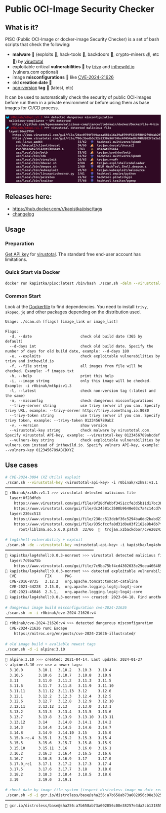 # Public OCI-Image Security Checker

## What is it?

PISC (Public OCI-Image or docker-image Security Checker) is a set of bash scripts that check the following:
* **malware** 🦠 (exploits 🐙, hack-tools 👾, backdoors 🐴, crypto-miners 💰, etc 💩) by [virustotal](https://www.virustotal.com/)
* exploitable critical **vulnerabilities** 🐞 by [trivy](https://github.com/aquasecurity/trivy) and [inthewild.io](https://inthewild.io/) (vulners.com optional)
* image **misconfigurations** 🐳 like [CVE-2024-21626](https://www.docker.com/blog/docker-security-advisory-multiple-vulnerabilities-in-runc-buildkit-and-moby/)
* old **creation date** 📆
* [non-version](https://docs.docker.com/engine/security/trust/#image-tags-and-dct) **tag** 🔄 (latest, etc)
  
It can be used to automatically check the security of public OCI-images before run them in a private environment or before using them as base images for CI/CD process.
<p align="center">
  <img src="./sample.png" alt="sample" width="738">
</p>

## Releases here:
* https://hub.docker.com/r/kapistka/pisc/tags
* [changelog](./changelog.txt)

## Usage

### Preparation
[Get API key](https://docs.virustotal.com/docs/please-give-me-an-api-key) for [virustotal](https://www.virustotal.com/). The standard free end-user account has limitations.

### Quick Start via Docker
```sh
docker run kapistka/pisc:latest /bin/bash ./scan.sh -delm --virustotal-key <virustotal-api-key> -i r0binak/mtkpi:v1.3
```

### Common Start
Look at the [Dockerfile](./Dockerfile#L4) to find dependencies. You need to install `trivy`, `skopeo`, `jq` and other packages depending on the distribution used.
```
Usage: ./scan.sh [flags] [image_link or image_list]

Flags:
  -d, --date                      check old build date (365 by default)
  --d-days int                    check old build date. Specify the number of days for old build date, example: --d-days 180
  -e, --exploits                  check exploitable vulnerabilities by trivy and inthewild.io
  -f, --file string               all images from file will be checked. Example: -f images.txt
  -h, --help                      print this help
  -i, --image string              only this image will be checked. Example: -i r0binak/mtkpi:v1.3
  -l, --latest                    check non-version tag (:latest and the same)
  -m, --misconfig                 check dangerous misconfigurations
  --trivy-server string           use trivy server if you can. Specify trivy URL, example: --trivy-server http://trivy.something.io:8080
  --trivy-token string            use trivy server if you can. Specify trivy token, example: --trivy-token 0123456789abZ
  -v, --version                   show version
  --virustotal-key string         check malware by virustotal.com. Specify virustotal API-key, example: --virustotal-key 0123456789abcdef
  --vulners-key string            check exploitable vulnerabilities by vulners.com instead of inthewild.io. Specify vulners API-key, example: --vulners-key 0123456789ABCDXYZ
```

## Use cases
```bash
# CVE-2024-3094 (XZ Utils) exploit
./scan.sh --virustotal-key <virustotal-api-key> -i r0binak/xzk8s:v1.1
════════════════════════════════════════
🦠 r0binak/xzk8s:v1.1 >>> virustotal detected malicious file
  layer:0f28dfeb
    https://www.virustotal.com/gui/file/0f28dfebbf3451ccfe3d5b11d17bc38cc8d1c4e721b842969466dc7989d835e3
    https://www.virustotal.com/gui/file/dc24581c3500b9640e03c7a4c14cd7c22f88c533b831a7f6a49aaf3ba39fcde4
  layer:230cc513
    https://www.virustotal.com/gui/file/230cc513debf36c5294ba6dd2babd27934bb231362cd8d916ea1c58e9495d38f
    https://www.virustotal.com/gui/file/935cfccfa8d31d0e03f2162e9b46b7f9df77db64efa2e4cfb4dbaebdf94be6d3
      root/liblzma.so.5.6.0.patch  32/66  🐴  trojan.xzbackdoor/cve20243094

# log4shell-vulnerability + exploit
./scan.sh -de --virustotal-key <virustotal-api-key> -i kapistka/log4shell:0.0.3-nonroot
════════════════════════════════════════
🦠 kapistka/log4shell:0.0.3-nonroot >>> virustotal detected malicious file
  layer:7c9ba75b
    https://www.virustotal.com/gui/file/7c9ba75bf4cd4302633e29eea466489cfc98273377d834bc7603f10572ca1e97
🐞 kapistka/log4shell:0.0.3-nonroot >>> detected exploitable vulnerabilities
  CVE             FIX      PKG
  CVE-2016-8735   2.12.2   org.apache.tomcat:tomcat-catalina
  CVE-2021-44228  2.15.0,  org.apache.logging.log4j:log4j-core
  CVE-2021-45046  2.3.1,   org.apache.logging.log4j:log4j-core
📆 kapistka/log4shell:0.0.3-nonroot >>> created: 2023-04-18. Find another image

# dangerous image build misconfiguration cve-2024-21626
./scan.sh -m -i r0binak/cve-2024-21626:v4
════════════════════════════════════════
🐳 r0binak/cve-2024-21626:v4 >>> detected dangerous misconfiguration
  CVE-2024-21626 runC Escape
    https://nitroc.org/en/posts/cve-2024-21626-illustrated/

# old image build + avaliable newest tags
./scan.sh -d -i alpine:3.10
════════════════════════════════════════
📆 alpine:3.10 >>> created: 2021-04-14. Last update: 2024-01-27
💡 alpine:3.10 >>> use a newer tags:
  3.10.0       3.10.1   3.10.2   3.10.3   3.10.4
  3.10.5       3.10.6   3.10.7   3.10.8   3.10.9
  3.11         3.11.0   3.11.2   3.11.3   3.11.5
  3.11.6       3.11.7   3.11.8   3.11.9   3.11.10
  3.11.11      3.11.12  3.11.13  3.12     3.12.0
  3.12.1       3.12.2   3.12.3   3.12.4   3.12.5
  3.12.6       3.12.7   3.12.8   3.12.9   3.12.10
  3.12.11      3.12.12  3.13     3.13.0   3.13.1
  3.13.2       3.13.3   3.13.4   3.13.5   3.13.6
  3.13.7       3.13.8   3.13.9   3.13.10  3.13.11
  3.13.12      3.14     3.14.0   3.14.1   3.14.2
  3.14.3       3.14.4   3.14.5   3.14.6   3.14.7
  3.14.8       3.14.9   3.14.10  3.15     3.15.0
  3.15.0-rc.4  3.15.1   3.15.2   3.15.3   3.15.4
  3.15.5       3.15.6   3.15.7   3.15.8   3.15.9
  3.15.10      3.15.11  3.16     3.16.0   3.16.1
  3.16.2       3.16.3   3.16.4   3.16.5   3.16.6
  3.16.7       3.16.8   3.16.9   3.17     3.17.0
  3.17.0_rc1   3.17.1   3.17.2   3.17.3   3.17.4
  3.17.5       3.17.6   3.17.7   3.18     3.18.0
  3.18.2       3.18.3   3.18.4   3.18.5   3.18.6
  3.19         3.19.0   3.19.1  

# check date by image file-system (inspect distroless-image no date return)
./scan.sh -d -i gcr.io/distroless/base@sha256:a7b658ab73a602056c08e38257e3da2cb131855803b29af4a30ccd09c1283ce9
════════════════════════════════════════
📆 gcr.io/distroless/base@sha256:a7b658ab73a602056c08e38257e3da2cb131855803b29af4a30ccd09c1283ce9 >>> created: 2023-02-22. Find another image
```

